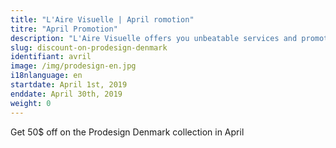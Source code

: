 ```yaml
---
title: "L'Aire Visuelle | April romotion"
titre: "April Promotion"
description: "L'Aire Visuelle offers you unbeatable services and promotions near you."
slug: discount-on-prodesign-denmark
identifiant: avril
image: /img/prodesign-en.jpg
i18nlanguage: en
startdate: April 1st, 2019
enddate: April 30th, 2019
weight: 0
---
```


Get 50$ off on the Prodesign Denmark collection in April